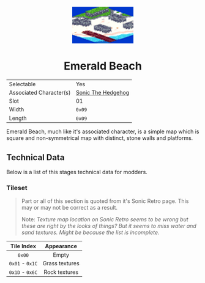 <p align="center">
    <img src="res/stages/emeraldbeach.png">
    <h1 align="center" class="charName">Emerald Beach</h1>
    <table align="center">
        <tr>
            <td>Selectable</td>
            <td>Yes</td>
        </tr>
        <tr>
            <td>Associated Character(s)</td>
            <td><a href="?a=characters/sonic">Sonic The Hedgehog</a></td>
        </tr>
        <tr>
            <td>Slot</td>
            <td>01</td>
        </tr>
        <tr>
            <td>Width</td>
            <td><code>0x09</code></td>
        </tr>
        <tr>
            <td>Length</td>
            <td><code>0x09</code></td>
        </tr>
    </table> 
</p>

Emerald Beach, much like it's associated character, is a simple map which is square and non-symmetrical map with distinct, stone walls and platforms.

## Technical Data

Below is a list of this stages technical data for modders.

### Tileset

> Part or all of this section is quoted from it's Sonic Retro page. This may or may not be correct as a result.
> 
> Note: *Texture map location on Sonic Retro seems to be wrong but these are right by the looks of things? But it seems to miss water and sand textures. Might be because the list is incomplete.*

| Tile Index | Appearance |
|:----------:|:----------:|
| ``0x00``| Empty |
| ``0x01`` - ``0x1C`` | Grass textures |
| ``0x1D`` - ``0x6C`` | Rock textures | 
